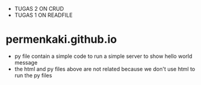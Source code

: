 - TUGAS 2 ON CRUD
- TUGAS 1 ON READFILE

# permenkaki.github.io
- py file contain a simple code to run a simple server to show hello world message
- the html and py files above are not related because we don't use html to run the py files
